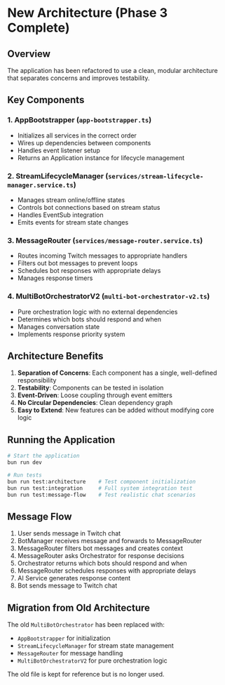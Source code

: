 # New Architecture (Phase 3 Complete)

## Overview

The application has been refactored to use a clean, modular architecture that separates concerns and improves testability.

## Key Components

### 1. **AppBootstrapper** (`app-bootstrapper.ts`)
- Initializes all services in the correct order
- Wires up dependencies between components
- Handles event listener setup
- Returns an Application instance for lifecycle management

### 2. **StreamLifecycleManager** (`services/stream-lifecycle-manager.service.ts`)
- Manages stream online/offline states
- Controls bot connections based on stream status
- Handles EventSub integration
- Emits events for stream state changes

### 3. **MessageRouter** (`services/message-router.service.ts`)
- Routes incoming Twitch messages to appropriate handlers
- Filters out bot messages to prevent loops
- Schedules bot responses with appropriate delays
- Manages response timers

### 4. **MultiBotOrchestratorV2** (`multi-bot-orchestrator-v2.ts`)
- Pure orchestration logic with no external dependencies
- Determines which bots should respond and when
- Manages conversation state
- Implements response priority system

## Architecture Benefits

1. **Separation of Concerns**: Each component has a single, well-defined responsibility
2. **Testability**: Components can be tested in isolation
3. **Event-Driven**: Loose coupling through event emitters
4. **No Circular Dependencies**: Clean dependency graph
5. **Easy to Extend**: New features can be added without modifying core logic

## Running the Application

```bash
# Start the application
bun run dev

# Run tests
bun run test:architecture    # Test component initialization
bun run test:integration     # Full system integration test
bun run test:message-flow    # Test realistic chat scenarios
```

## Message Flow

1. User sends message in Twitch chat
2. BotManager receives message and forwards to MessageRouter
3. MessageRouter filters bot messages and creates context
4. MessageRouter asks Orchestrator for response decisions
5. Orchestrator returns which bots should respond and when
6. MessageRouter schedules responses with appropriate delays
7. AI Service generates response content
8. Bot sends message to Twitch chat

## Migration from Old Architecture

The old `MultiBotOrchestrator` has been replaced with:
- `AppBootstrapper` for initialization
- `StreamLifecycleManager` for stream state management
- `MessageRouter` for message handling
- `MultiBotOrchestratorV2` for pure orchestration logic

The old file is kept for reference but is no longer used.
